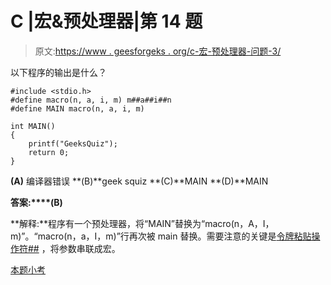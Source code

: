 # C |宏&预处理器|第 14 题

> 原文:[https://www . geesforgeks . org/c-宏-预处理器-问题-3/](https://www.geeksforgeeks.org/c-macro-preprocessor-question-3/)

以下程序的输出是什么？

```
#include <stdio.h>
#define macro(n, a, i, m) m##a##i##n
#define MAIN macro(n, a, i, m)

int MAIN()
{
    printf("GeeksQuiz");
    return 0;
}
```

**(A)** 编译器错误
**(B)**geek squiz
**(C)**MAIN
**(D)**MAIN

**答案:****(B)**

**解释:**程序有一个预处理器，将“MAIN”替换为“macro(n，A，I，m)”。“macro(n，a，I，m)”行再次被 main 替换。需要注意的关键是[令牌粘贴操作符##](http://msdn.microsoft.com/en-us/library/09dwwt6y(v=vs.80).aspx) ，将参数串联成宏。

[本题小考](https://www.geeksforgeeks.org/c-language-2-gq/macro-preprocessor-gq/)